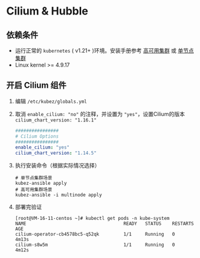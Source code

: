 # Cilium & Hubble

## 依赖条件

- 运行正常的 `kubernetes` ( v1.21+ )环境。安装手册参考 [高可用集群](https://github.com/gopixiu-io/kubez-ansible/blob/master/docs/install/multinode.md) 或 [单节点集群](https://github.com/gopixiu-io/kubez-ansible/blob/master/docs/install/all-in-one.md)
- Linux kernel >= 4.9.17

## 开启 Cilium 组件

1. 编辑 `/etc/kubez/globals.yml`

2. 取消 `enable_cilium: "no"` 的注释，并设置为 `"yes"`，设置Cilium的版本 `cilium_chart_version: "1.16.1"`

   ```yaml
   ################
   # Cilium Options
   ################
   enable_cilium: "yes"
   cilium_chart_version: "1.14.5"
   ```

3. 执行安装命令（根据实际情况选择）

   ```shell
   # 单节点集群场景
   kubez-ansible apply
   # 高可用集群场景
   kubez-ansible -i multinode apply
   ```

4. 部署完验证

   ```shell
   [root@VM-16-11-centos ~]# kubectl get pods -n kube-system
   NAME                                    READY   STATUS    RESTARTS   AGE
   cilium-operator-cb4578bc5-q52qk         1/1     Running   0          4m13s
   cilium-s8w5m                            1/1     Running   0          4m12s
   ```

